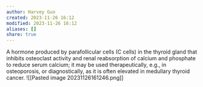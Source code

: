 ```yaml
---
author: Harvey Guo
created: 2023-11-26 16:12
modified: 2023-11-26 16:12
aliases: []
share: true
---
```


A hormone produced by parafollicular cells (C cells) in the thyroid gland that inhibits osteoclast activity and renal reabsorption of calcium and phosphate to reduce serum calcium; it may be used therapeutically, e.g., in osteoporosis, or diagnostically, as it is often elevated in medullary thyroid cancer.
![[Pasted image 20231126161246.png]]